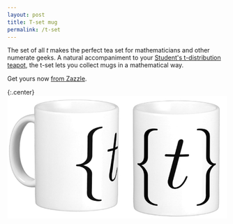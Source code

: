 ```yaml
---
layout: post
title: T-set mug
permalink: /t-set
---
```


The set of all *t* makes the perfect tea set for mathematicians and other numerate geeks. A natural accompaniment to your [Student's t-distribution teapot](/t-pot), the t-set lets you collect mugs in a mathematical way.

Get yours now [from Zazzle](http://www.zazzle.co.uk/mathematical_t_set_black_coffee_mugs-168015681676499039 "t-set mug").

{:.center}
![t-set mug](/img/t-set.png)